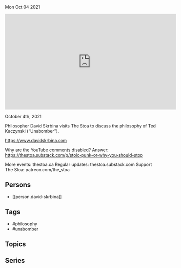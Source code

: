 



Mon Oct 04 2021

<iframe width="560" height="315" src="https://www.youtube.com/embed/lTXPRJtPI6s" title="The Philosophy of the Unabomber w/ David Skrbina" frameborder="0" allow="accelerometer; autoplay; clipboard-write; encrypted-media; gyroscope; picture-in-picture" allowfullscreen ></iframe>

October 4th, 2021

Philosopher David Skrbina visits The Stoa to discuss the philosophy of Ted Kaczynski (“Unabomber”).

https://www.davidskrbina.com

Why are the YouTube comments disabled? Answer: https://thestoa.substack.com/p/stoic-punk-or-why-you-should-stop

More events: thestoa.ca 
Regular updates: thestoa.substack.com 
Support The Stoa: patreon.com/the_stoa

## Persons

- [[person.david-skrbina]]

## Tags

- #philosophy
- #unabomber

## Topics



## Series



